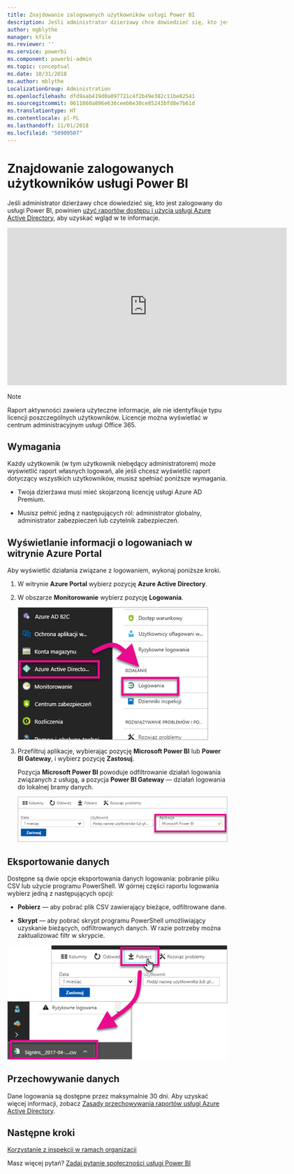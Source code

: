 ```yaml
---
title: Znajdowanie zalogowanych użytkowników usługi Power BI
description: Jeśli administrator dzierżawy chce dowiedzieć się, kto jest zalogowany do usługi Power BI, może uzyskać wgląd za pomocą raportów dostępu i użycia usługi Azure Active Directory.
author: mgblythe
manager: kfile
ms.reviewer: ''
ms.service: powerbi
ms.component: powerbi-admin
ms.topic: conceptual
ms.date: 10/31/2018
ms.author: mblythe
LocalizationGroup: Administration
ms.openlocfilehash: dfd9aab419d0a097721c4f2b49e382c11be82541
ms.sourcegitcommit: 0611860a896e636ceeb6e30ce85243bfd8e7b61d
ms.translationtype: HT
ms.contentlocale: pl-PL
ms.lasthandoff: 11/01/2018
ms.locfileid: "50909507"
---
```

# <a name="find-power-bi-users-that-have-signed-in"></a>Znajdowanie zalogowanych użytkowników usługi Power BI

Jeśli administrator dzierżawy chce dowiedzieć się, kto jest zalogowany do usługi Power BI, powinien [użyć raportów dostępu i użycia usługi Azure Active Directory](/azure/active-directory/reports-monitoring/concept-sign-ins), aby uzyskać wgląd w te informacje.

<iframe width="640" height="360" src="https://www.youtube.com/embed/1AVgh9w9VM8?showinfo=0" frameborder="0" allowfullscreen></iframe>

> [!NOTE]
> Raport aktywności zawiera użyteczne informacje, ale nie identyfikuje typu licencji poszczególnych użytkowników. Licencje można wyświetlać w centrum administracyjnym usługi Office 365.

## <a name="requirements"></a>Wymagania

Każdy użytkownik (w tym użytkownik niebędący administratorem) może wyświetlić raport własnych logowań, ale jeśli chcesz wyświetlić raport dotyczący wszystkich użytkowników, musisz spełniać poniższe wymagania.

* Twoja dzierżawa musi mieć skojarzoną licencję usługi Azure AD Premium.

* Musisz pełnić jedną z następujących ról: administrator globalny, administrator zabezpieczeń lub czytelnik zabezpieczeń.

## <a name="use-the-azure-portal-to-view-sign-ins"></a>Wyświetlanie informacji o logowaniach w witrynie Azure Portal

Aby wyświetlić działania związane z logowaniem, wykonaj poniższe kroki.

1. W witrynie **Azure Portal** wybierz pozycję **Azure Active Directory**.

1. W obszarze **Monitorowanie** wybierz pozycję **Logowania**.
   
    ![Operacje logowania do usługi Azure AD](media/service-admin-access-usage/azure-portal-sign-ins.png)

1. Przefiltruj aplikacje, wybierając pozycję **Microsoft Power BI** lub **Power BI Gateway**, i wybierz pozycję **Zastosuj**.

    Pozycja **Microsoft Power BI** powoduje odfiltrowanie działań logowania związanych z usługą, a pozycja **Power BI Gateway** — działań logowania do lokalnej bramy danych.
   
    ![Filtrowanie operacji logowania](media/service-admin-access-usage/sign-in-filter.png)

## <a name="export-the-data"></a>Eksportowanie danych

Dostępne są dwie opcje eksportowania danych logowania: pobranie pliku CSV lub użycie programu PowerShell. W górnej części raportu logowania wybierz jedną z następujących opcji:

* **Pobierz** — aby pobrać plik CSV zawierający bieżące, odfiltrowane dane.

* **Skrypt** — aby pobrać skrypt programu PowerShell umożliwiający uzyskanie bieżących, odfiltrowanych danych. W razie potrzeby można zaktualizować filtr w skrypcie.

![Pobieranie pliku CSV lub skryptu](media/service-admin-access-usage/download-sign-in-data-csv.png)

## <a name="data-retention"></a>Przechowywanie danych

Dane logowania są dostępne przez maksymalnie 30 dni. Aby uzyskać więcej informacji, zobacz [Zasady przechowywania raportów usługi Azure Active Directory](/azure/active-directory/reports-monitoring/reference-reports-data-retention).

## <a name="next-steps"></a>Następne kroki

[Korzystanie z inspekcji w ramach organizacji](service-admin-auditing.md)

Masz więcej pytań? [Zadaj pytanie społeczności usługi Power BI](https://community.powerbi.com/)

